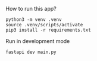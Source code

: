 How to run this app?
```
python3 -m venv .venv
source .venv/scripts/activate
pip3 install -r requirements.txt
```
Run in development mode
```
fastapi dev main.py
```